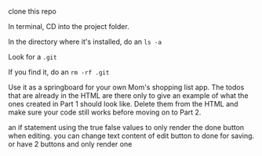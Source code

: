 clone this repo

In terminal, CD into the project folder.

In the directory where it's installed, do an `ls -a`

Look for a `.git`

If you find it, do an `rm -rf .git`

Use it as a springboard for your own Mom's shopping list app. The todos that are already in the HTML are there only to give an example of what the ones created in Part 1 should look like. Delete them from the HTML and make sure your code still works before moving on to Part 2.    

an if statement using the true false values to only render the done button when editing. 
you can change text content of edit button to done for saving. or have 2 buttons and only render one